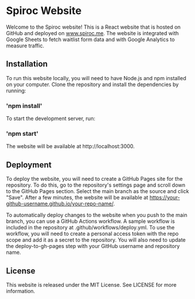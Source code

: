 # Spiroc Website
Welcome to the Spiroc website! This is a React website that is hosted on GitHub and deployed on www.spiroc.me. The website is integrated with Google Sheets to fetch waitlist form data and with Google Analytics to measure traffic.

## Installation
To run this website locally, you will need to have Node.js and npm installed on your computer. Clone the repository and install the dependencies by running:

### 'npm install'

To start the development server, run:
### 'npm start'

The website will be available at http://localhost:3000.

## Deployment
To deploy the website, you will need to create a GitHub Pages site for the repository. To do this, go to the repository's settings page and scroll down to the GitHub Pages section. Select the main branch as the source and click "Save". After a few minutes, the website will be available at https://your-github-username.github.io/your-repo-name/.

To automatically deploy changes to the website when you push to the main branch, you can use a GitHub Actions workflow. A sample workflow is included in the repository at .github/workflows/deploy.yml. To use the workflow, you will need to create a personal access token with the repo scope and add it as a secret to the repository. You will also need to update the deploy-to-gh-pages step with your GitHub username and repository name.

## License
This website is released under the MIT License. See LICENSE for more information.
